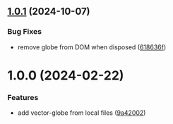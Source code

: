 ## [1.0.1](https://github.com/michaelbrusegard/vector-globe/compare/v1.0.0...v1.0.1) (2024-10-07)


### Bug Fixes

* remove globe from DOM when disposed ([618636f](https://github.com/michaelbrusegard/vector-globe/commit/618636f34199b256e283b11275dc1977eb11dd41))

# 1.0.0 (2024-02-22)


### Features

* add vector-globe from local files ([9a42002](https://github.com/michaelbrusegard/Vector-Globe/commit/9a4200280b9e5a64543e4207e90a5078018131e9))
